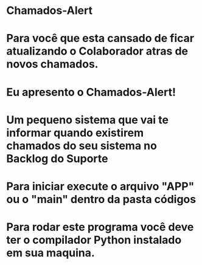 # Chamados-Alert
 


# Para você que esta cansado de ficar atualizando o Colaborador atras de novos chamados.
# Eu apresento o Chamados-Alert!
# Um pequeno sistema que vai te informar quando existirem chamados do seu sistema no Backlog do Suporte

# Para iniciar execute o arquivo "APP" ou o "main" dentro da pasta códigos
# Para rodar este programa você deve ter o compilador Python instalado em sua maquina.
